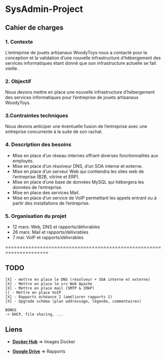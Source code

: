 # SysAdmin-Project

##  **Cahier de charges**

###  1. Contexte
<p>L’entreprise de jouets artisanaux WoodyToys nous a contacté pour la conception et la validation d’une nouvelle infrastructure d’hébergement des services informatiques étant donné que son infrastructure actuelle se fait vieille.</p>

### 2. Objectif
<p>Nous devons mettre en place une nouvelle infrastructure d’hébergement des services informatiques pour l’entreprise de jouets artisanaux WoodyToys.</p>

### 3.Contraintes techniques
<p>Nous devons anticiper une éventuelle fusion de l’entreprise avec une entreprise concurrente à la suite de son rachat.</p>

### 4. Description des besoins
<ul>
    <li>Mise en place d’un réseau internes offrant diverses fonctionnalités aux employés.</li>
    <li>Mise en place d’un résolveur DNS, d’un SOA interne et externe.</li>
    <li>Mise en place d’un serveur Web qui contiendra les sites web de l’entreprise (B2B,
vitrine et ERP).</li>
    <li>Mise en place d’une base de données MySQL qui hébergera les données de l’entreprise.</li>
    <li>Mise en place des services Mail.</li>
    <li>Mise en place d’un service de VoIP permettant les appels entrant ou à partir des
installations de l’entreprise.</li>
</ul>

 ### 5. Organisation du projet
<ul>
    <li>12 mars: Web, DNS et rapports/délivrables </li>
    <li>26 mars: Mail et rapports/délivrables </li>
    <li>7 mai: VoIP et rapports/délivrables </li>
</ul>

=====================================================================
## **TODO**

    [X] - mettre en place le DNS (résolveur + SOA interne et externe)
    [X] - Mettre en place le srv Web Apache
    [X] - Mettre en place mail (SMTP & IMAP)
    [] - Mettre en place VoIP
    [X] - Rapports échéance 2 (améliorer rapports 1)
    [X] - Upgrade schéma (plan addressage, légende, commentaires)
    
    BONUS
    -> DHCP, file sharing, ...

## **Liens**
- [**Docker Hub**](https://hub.docker.com/repository/docker/automeedwin/sysadmin-project) => Images Docker

- [**Google Drive**](https://drive.google.com/drive/folders/1-NUHF5UJbiqHA8xmPFMqoO3kPMhNuJvN) => Rapports
